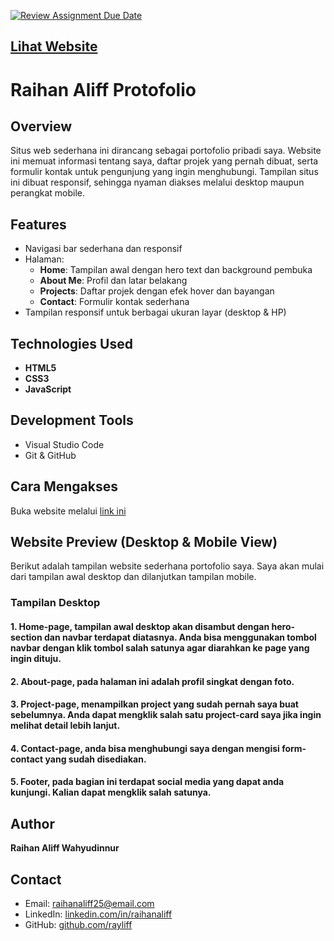 [![Review Assignment Due Date](https://classroom.github.com/assets/deadline-readme-button-22041afd0340ce965d47ae6ef1cefeee28c7c493a6346c4f15d667ab976d596c.svg)](https://classroom.github.com/a/akoVEwkh)

## [Lihat Website](https://revou-fsse-jun25.github.io/milestone-1-Rayliff/)

# Raihan Aliff Protofolio

## Overview

Situs web sederhana ini dirancang sebagai portofolio pribadi saya. Website ini memuat informasi tentang saya, daftar projek yang pernah dibuat, serta formulir kontak untuk pengunjung yang ingin menghubungi. Tampilan situs ini dibuat responsif, sehingga nyaman diakses melalui desktop maupun perangkat mobile.

## Features

- Navigasi bar sederhana dan responsif  
- Halaman:
  - **Home**: Tampilan awal dengan hero text dan background pembuka
  - **About Me**: Profil dan latar belakang
  - **Projects**: Daftar projek dengan efek hover dan bayangan
  - **Contact**: Formulir kontak sederhana
- Tampilan responsif untuk berbagai ukuran layar (desktop & HP)

## Technologies Used

- **HTML5**
- **CSS3**
- **JavaScript**

## Development Tools

- Visual Studio Code
- Git & GitHub

## Cara Mengakses

Buka website melalui [link ini](https://revou-fsse-jun25.github.io/milestone-1-Rayliff/)

## Website Preview (Desktop & Mobile View)

Berikut adalah tampilan website sederhana portofolio saya. Saya akan mulai dari tampilan awal desktop dan dilanjutkan tampilan mobile.

### Tampilan Desktop

#### 1. Home-page, tampilan awal desktop akan disambut dengan hero-section dan navbar terdapat diatasnya. Anda bisa menggunakan tombol navbar dengan klik tombol salah satunya agar diarahkan ke page yang ingin dituju.

#### 2. About-page, pada halaman ini adalah profil singkat dengan foto.

#### 3. Project-page, menampilkan project yang sudah pernah saya buat sebelumnya. Anda dapat mengklik salah satu project-card saya jika ingin melihat detail lebih lanjut.

#### 4. Contact-page, anda bisa menghubungi saya dengan mengisi form-contact yang sudah disediakan.

#### 5. Footer, pada bagian ini terdapat social media yang dapat anda kunjungi. Kalian dapat mengklik salah satunya.

## Author

**Raihan Aliff Wahyudinnur**  

## Contact

- Email: raihanaliff25@email.com  
- LinkedIn: [linkedin.com/in/raihanaliff](https://www.linkedin.com/in/raihan-aliff-w-020a01197/)  
- GitHub: [github.com/rayliff](https://github.com/Rayliff)
